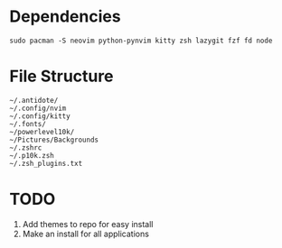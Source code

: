 # Dependencies
```
sudo pacman -S neovim python-pynvim kitty zsh lazygit fzf fd node
```

# File Structure
```
~/.antidote/
~/.config/nvim
~/.config/kitty
~/.fonts/
~/powerlevel10k/
~/Pictures/Backgrounds
~/.zshrc
~/.p10k.zsh
~/.zsh_plugins.txt
```
# TODO
1. Add themes to repo for easy install
2. Make an install for all applications
